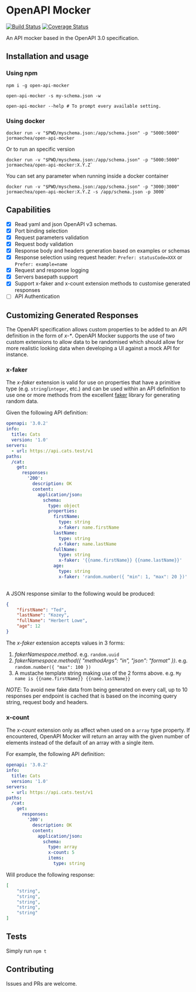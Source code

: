 # OpenAPI Mocker

[![Build Status](https://travis-ci.org/jormaechea/open-api-mocker.svg?branch=master)](https://travis-ci.org/jormaechea/open-api-mocker)
[![Coverage Status](https://coveralls.io/repos/github/jormaechea/open-api-mocker/badge.svg?branch=master)](https://coveralls.io/github/jormaechea/open-api-mocker?branch=master)

An API mocker based in the OpenAPI 3.0 specification.

## Installation and usage

### Using npm

```
npm i -g open-api-mocker

open-api-mocker -s my-schema.json -w

open-api-mocker --help # To prompt every available setting.
```

### Using docker

```
docker run -v "$PWD/myschema.json:/app/schema.json" -p "5000:5000" jormaechea/open-api-mocker
```

Or to run an specific version

```
docker run -v "$PWD/myschema.json:/app/schema.json" -p "5000:5000" jormaechea/open-api-mocker:X.Y.Z`
```

You can set any parameter when running inside a docker container

```
docker run -v "$PWD/myschema.json:/app/schema.json" -p "3000:3000" jormaechea/open-api-mocker:X.Y.Z -s /app/schema.json -p 3000`
```

## Capabilities

- [x] Read yaml and json OpenAPI v3 schemas.
- [x] Port binding selection
- [x] Request parameters validation
- [x] Request body validation
- [x] Response body and headers generation based on examples or schemas
- [x] Response selection using request header: `Prefer: statusCode=XXX` or `Prefer: example=name` 
- [x] Request and response logging
- [x] Servers basepath support
- [x] Support x-faker and x-count extension methods to customise generated responses
- [ ] API Authentication

## Customizing Generated Responses
The OpenAPI specification allows custom properties to be added to an API definition in the form of _x-*_.
OpenAPI Mocker supports the use of two custom extensions to allow data to be randomised which should allow for more 
realistic looking data when developing a UI against a mock API for instance.

### x-faker
The _x-faker_ extension is valid for use on properties that have a primitive type (e.g. `string`/`integer`, etc.) 
and can be used within an API definition to use one or more methods from the excellent 
[faker](https://www.npmjs.com/package/faker) library for generating random data.

Given the following API definition:
```yaml
openapi: '3.0.2'
info:
  title: Cats
  version: '1.0'
servers:
  - url: https://api.cats.test/v1
paths:
  /cat:
    get:
      responses:
        '200':
          description: OK
          content:
            application/json:
              schema:
                type: object
                properties:
                  firstName:
                    type: string
                    x-faker: name.firstName
                  lastName:
                    type: string
                    x-faker: name.lastName
                  fullName:
                    type: string
                    x-faker: '{{name.firstName}} {{name.lastName}}'
                  age:
                    type: string
                    x-faker: 'random.number({ "min": 1, "max": 20 })'
                  
``` 

A JSON response similar to the following would be produced:
```JSON
{
    "firstName": "Ted",
    "lastName": "Kozey",
    "fullName": "Herbert Lowe",
    "age": 12
}
```

The _x-faker_ extension accepts values in 3 forms:
1. _fakerNamespace.method_. e.g. `random.uuid`
2. _fakerNamespace.method({ "methodArgs": "in", "json": "format" })_. e.g. `random.number({ "max": 100 })`
3. A mustache template string making use of the 2 forms above. e.g. `My name is {{name.firstName}} {{name.lastName}}`

*NOTE*: To avoid new fake data from being generated on every call, up to 10 responses per endpoint is cached 
that is based on the incoming query string, request body and headers.

### x-count
The _x-count_ extension only as affect when used on a `array` type property.
If encountered, OpenAPI Mocker will return an array with the given number of elements instead of the default of an 
array with a single item.

For example, the following API definition:
```yaml
openapi: '3.0.2'
info:
  title: Cats
  version: '1.0'
servers:
  - url: https://api.cats.test/v1
paths:
  /cat:
    get:
      responses:
        '200':
          description: OK
          content:
            application/json:
              schema:
                type: array
                x-count: 5
                items:
                  type: string
```

Will produce the following response:
```JSON
[
    "string",
    "string",
    "string",
    "string",
    "string"
]
```

## Tests

Simply run `npm t`

## Contributing

Issues and PRs are welcome.
